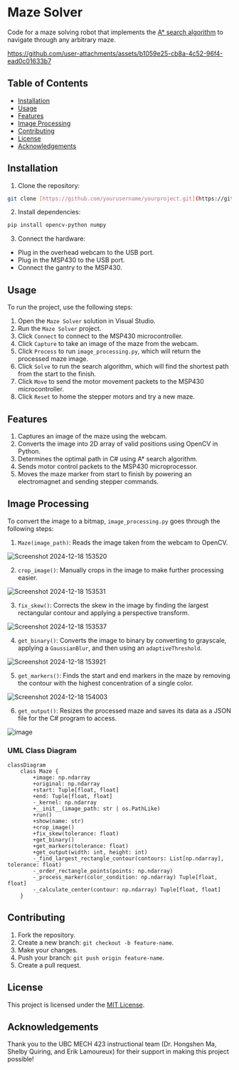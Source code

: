 # Maze Solver
Code for a maze solving robot that implements the [A* search algorithm](https://en.wikipedia.org/wiki/A*_search_algorithm) to navigate through any arbitrary maze.

https://github.com/user-attachments/assets/b1059e25-cb8a-4c52-96f4-ead0c01633b7

## Table of Contents
- [Installation](#installation)
- [Usage](#usage)
- [Features](#features)
- [Image Processing](#image-processing)
- [Contributing](#contributing)
- [License](#license)
- [Acknowledgements](#acknowledgements)

## Installation
1. Clone the repository:
```bash
git clone [https://github.com/yourusername/yourproject.git](https://github.com/Julien-Mo/Maze-Solver.git)
```

2. Install dependencies:
```bash
pip install opencv-python numpy
```

3. Connect the hardware:
- Plug in the overhead webcam to the USB port.
- Plug in the MSP430 to the USB port.
- Connect the gantry to the MSP430.

## Usage
To run the project, use the following steps:
1. Open the `Maze Solver` solution in Visual Studio.
2. Run the `Maze Solver` project.
4. Click `Connect` to connect to the MSP430 microcontroller.
5. Click `Capture` to take an image of the maze from the webcam.
6. Click `Process` to run `image_processing.py`, which will return the processed maze image.
7. Click `Solve` to run the search algorithm, which will find the shortest path from the start to the finish.
8. Click `Move` to send the motor movement packets to the MSP430 microcontroller.
9. Click `Reset` to home the stepper motors and try a new maze.

## Features
1. Captures an image of the maze using the webcam.
2. Converts the image into 2D array of valid positions using OpenCV in Python.
3. Determines the optimal path in C# using A* search algorithm.
4. Sends motor control packets to the MSP430 microprocessor.
5. Moves the maze marker from start to finish by powering an electromagnet and sending stepper commands.

## Image Processing
To convert the image to a bitmap, `image_processing.py` goes through the following steps:

1. `Maze(image_path)`: Reads the image taken from the webcam to OpenCV.

![Screenshot 2024-12-18 153520](https://github.com/user-attachments/assets/5cfdc3cd-3474-448f-814b-c6750cd22066)

2. `crop_image()`: Manually crops in the image to make further processing easier.

![Screenshot 2024-12-18 153531](https://github.com/user-attachments/assets/96d11106-4f03-404f-9efe-70f78e8cacf1)

3. `fix_skew()`: Corrects the skew in the image by finding the largest rectangular contour and applying a perspective transform.

![Screenshot 2024-12-18 153537](https://github.com/user-attachments/assets/38b3713c-764b-4047-baed-d9a92ac20a67)

4. `get_binary()`: Converts the image to binary by converting to grayscale, applying a `GaussianBlur`, and then using an `adaptiveThreshold`.

![Screenshot 2024-12-18 153921](https://github.com/user-attachments/assets/689f63f1-6f8e-4c2c-9683-566b5c00e529)

5. `get_markers()`: Finds the start and end markers in the maze by removing the contour with the highest concentration of a single color.

![Screenshot 2024-12-18 154003](https://github.com/user-attachments/assets/763dfd03-a900-4a4d-afe2-b8054cce378b)

6. `get_output()`: Resizes the processed maze and saves its data as a JSON file for the C# program to access.

![image](https://github.com/user-attachments/assets/dcc3a001-ba23-4d99-8e49-6dea10d80c7b)



### UML Class Diagram

```mermaid
classDiagram
    class Maze {
        +image: np.ndarray
        +original: np.ndarray
        +start: Tuple[float, float]
        +end: Tuple[float, float]
        -_kernel: np.ndarray
        +__init__(image_path: str | os.PathLike)
        +run()
        +show(name: str)
        +crop_image()
        +fix_skew(tolerance: float)
        +get_binary()
        +get_markers(tolerance: float)
        +get_output(width: int, height: int)
        -_find_largest_rectangle_contour(contours: List[np.ndarray], tolerance: float)
        -_order_rectangle_points(points: np.ndarray)
        -_process_marker(color_condition: np.ndarray) Tuple[float, float]
        -_calculate_center(contour: np.ndarray) Tuple[float, float]
    }
```

## Contributing
1. Fork the repository.
2. Create a new branch: `git checkout -b feature-name`.
3. Make your changes.
4. Push your branch: `git push origin feature-name`.
5. Create a pull request.

## License
This project is licensed under the [MIT License](LICENSE).

## Acknowledgements
Thank you to the UBC MECH 423 instructional team (Dr. Hongshen Ma, Shelby Quiring, and Erik Lamoureux) for their support in making this project possible! 
